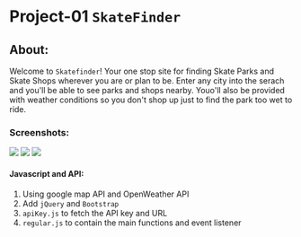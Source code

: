 # Project-01 `SkateFinder`

## About:
Welcome to `Skatefinder`! Your one stop site for finding Skate Parks and Skate Shops wherever you are or plan to be.
Enter any city into the serach and you'll be able to see parks and shops nearby. Youo'll also be provided with weather conditions so you don't shop up just to find the park too wet to ride.


### Screenshots:
<img src="https://github.com/DanielYu0864/Project-01-Skatefinder/blob/master/img/home%20screen.png">

<img src="https://github.com/DanielYu0864/Project-01-Skatefinder/blob/master/img/map.png">

<img src="https://github.com/DanielYu0864/Project-01-Skatefinder/blob/master/img/weather.png">

#### Javascript and API:
1. Using google map API and OpenWeather API
2. Add `jQuery` and `Bootstrap`
2. `apiKey.js` to fetch the API key and URL
3. `regular.js` to contain the main functions and event listener
